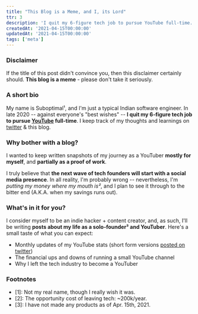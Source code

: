 ```yaml
---
title: "This Blog is a Meme, and I, its Lord"
ttr: 3
description: 'I quit my 6-figure tech job to pursue YouTube full-time.'
createdAt: '2021-04-15T00:00:00'
updatedAt: '2021-04-15T00:00:00'
tags: ['meta']
---
```

### Disclaimer
If the title of this post didn't convince you, then this disclaimer certainly should.
__This blog is a meme__ - please don't take it seriously.

### A short bio
My name is Suboptimal¹, and I'm just a typical Indian software engineer.
In late 2020 -- against everyone's "best wishes" -- __I quit my 6-figure tech job
to pursue [YouTube](https://youtube.com/SuboptimalEng) full-time__.
I keep track of my thoughts and learnings on [twitter](https://twitter.com/SuboptimalEng) & this blog.

### Why bother with a blog?
I wanted to keep written snapshots of my journey as a YouTuber __mostly for myself__, and __partially as a proof of work__.

I truly believe that __the next wave of tech founders will start with a social media presence__.
In all reality, I'm probably wrong -- nevertheless, I'm *putting my money where my mouth is²*,
and I plan to see it through to the bitter end (A.K.A. when my savings runs out).

### What's in it for you?
I consider myself to be an indie hacker + content creator, and, as such,
I'll be writing __posts about my life as a solo-founder³ and YouTuber__.
Here's a small taste of what you can expect:
- Monthly updates of my YouTube stats (short form versions [posted on twitter](https://twitter.com/SuboptimalEng/status/1362817842547216384?s=20))
- The financial ups and downs of running a small YouTube channel
- Why I left the tech industry to become a YouTuber

### Footnotes
- [1]: Not my real name, though I really wish it was.
- [2]: The opportunity cost of leaving tech: ~200k/year.
- [3]: I have not made any products as of Apr. 15th, 2021.
